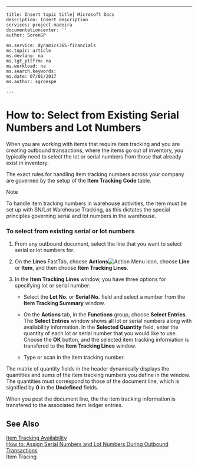 ---
    title: Insert topic title| Microsoft Docs
    description: Insert description
    services: project-madeira
    documentationcenter: ''
    author: SorenGP

    ms.service: dynamics365-financials
    ms.topic: article
    ms.devlang: na
    ms.tgt_pltfrm: na
    ms.workload: na
    ms.search.keywords:
    ms.date: 07/01/2017
    ms.author: sgroespe

    ---
# How to: Select from Existing Serial Numbers and Lot Numbers
When you are working with items that require item tracking and you are creating outbound transactions, where the items go out of inventory, you typically need to select the lot or serial numbers from those that already exist in inventory.  
  
 The exact rules for handling item tracking numbers across your company are governed by the setup of the **Item Tracking Code** table.  
  
> [!NOTE]  
>  To handle item tracking numbers in warehouse activities, the item must be set up with SN\/Lot Warehouse Tracking, as this dictates the special principles governing serial and lot numbers in the warehouse.  
  
### To select from existing serial or lot numbers  
  
1.  From any outbound document, select the line that you want to select serial or lot numbers for.  
  
2.  On the **Lines** FastTab, choose **Actions**![Action Menu icon](../media/actionmenuicon.png "actionMenuIcon"), choose **Line** or **Item**, and then choose **Item Tracking Lines**.  
  
3.  In the **Item Tracking Lines** window, you have three options for specifying lot or serial number:  
  
    -   Select the **Lot No.** or **Serial No.** field and select a number from the **Item Tracking Summary** window.  
  
    -   On the **Actions** tab, in the **Functions** group, choose **Select Entries**. The **Select Entries** window shows all lot or serial numbers along with availability information. In the **Selected Quantity** field, enter the quantity of each lot or serial number that you would like to use.   
        Choose the **OK** button, and the selected item tracking information is transfered to the **Item Tracking Lines** window.  
  
    -   Type or scan in the item tracking number.  
  
 The matrix of quantity fields in the header dynamically displays the quantities and sums of the item tracking numbers you define in the window. The quantities must correspond to those of the document line, which is signified by **0** in the **Undefined** fields.  
  
 When you post the document line, the the item tracking information is transfered to the associated item ledger entries.  
  
## See Also  
 [Item Tracking Availability](../item-tracking-availability.md)   
 [How to: Assign Serial Numbers and Lot Numbers During Outbound Transactions](../how-to-assign-serial-numbers-and-lot-numbers-during-outbound-transactions.md)   
 Item Tracing